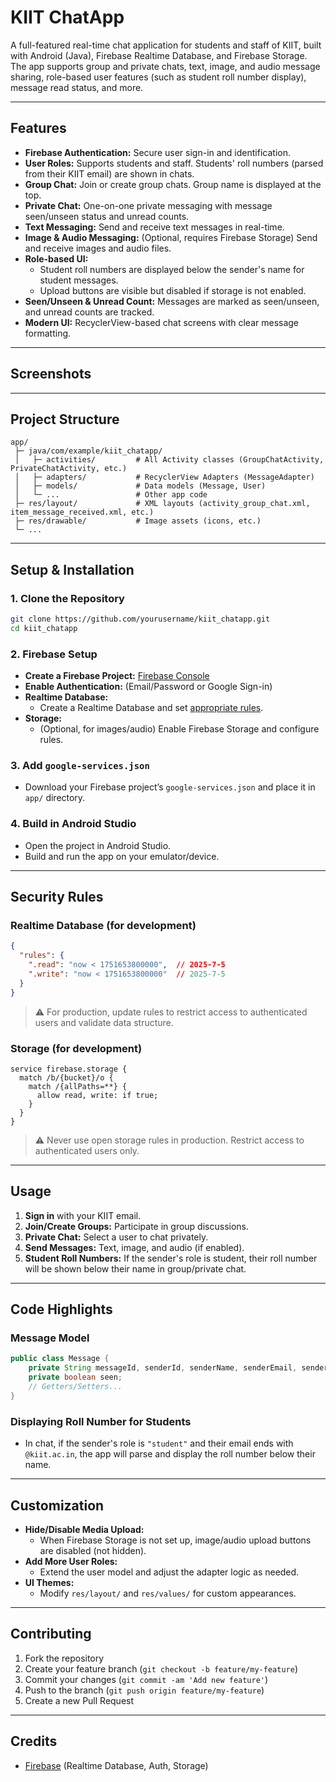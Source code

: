 # KIIT ChatApp

A full-featured real-time chat application for students and staff of KIIT, built with Android (Java), Firebase Realtime Database, and Firebase Storage.  
The app supports group and private chats, text, image, and audio message sharing, role-based user features (such as student roll number display), message read status, and more.

---

## Features

- **Firebase Authentication:** Secure user sign-in and identification.
- **User Roles:** Supports students and staff. Students' roll numbers (parsed from their KIIT email) are shown in chats.
- **Group Chat:** Join or create group chats. Group name is displayed at the top.
- **Private Chat:** One-on-one private messaging with message seen/unseen status and unread counts.
- **Text Messaging:** Send and receive text messages in real-time.
- **Image & Audio Messaging:** (Optional, requires Firebase Storage) Send and receive images and audio files.
- **Role-based UI:** 
  - Student roll numbers are displayed below the sender's name for student messages.
  - Upload buttons are visible but disabled if storage is not enabled.
- **Seen/Unseen & Unread Count:** Messages are marked as seen/unseen, and unread counts are tracked.
- **Modern UI:** RecyclerView-based chat screens with clear message formatting.

---

## Screenshots

<!-- ![WhatsApp Image 2025-06-08 at 22 36 35_b6760f42](https://github.com/user-attachments/assets/3e207945-3589-42ef-bab4-3cd6f1b84a5a)
Add screenshots![WhatsApp Image 2025-06-08 at 22 36 35_817f1126](https://github.com/us![WhatsApp Image 2025-06-08 at 22 36 39_285edd98](https://github.com/user-attachments/assets/6c55a5fc-fd8a-44a1-9cbf-46a10697fcc0)
![WhatsApp Image 2025-06-08 at 22 36 38_e2e096b7](https://github.com/user-attachments/assets/535baaf2-2322-4984-90fa-8d843fdf0e7d)
![WhatsApp Image 2025-06-08 at 22 36 38_29cd1698](https://github.com/user-attachments/assets/d75b0575-439c-433e-b2ff-ca224de910e0)
![WhatsApp Image 2025-06-08 at 22 36 38_1ea270f0](https://github.com/user-attachments/assets/cbdef444-8568-473c-9443-997e0a4e24fc)
![WhatsApp Image 2025-06-08 at 22 36 37_fc5e971d](https://github.com/user-attachments/assets/b51dcaa4-91f7-411f-8d75-f6af5ec8d5a4)
![WhatsApp Image 2025-06-08 at 22 36 37_52137de3](https://github.com/user-attachments/assets/7ed9f444-5631-4c12-9876-7dab88d4fcc6)
![WhatsApp Image 2025-06-08 at 22 36 36_c4bac202](https://github.com/user-attachments/assets/e20c4457-9a5a-4e05-9988-f2162c257fd2)
![WhatsApp Image 2025-06-08 at 22 36 36_086921f4](https://github.com/user-attachments/assets/522123ba-73ea-4403-afdf-b4741a23e9eb)
![WhatsApp Image 2025-06-08 at 22 36 36_31ed1b95](https://github.com/user-attachments/assets/c66fed55-43ee-4358-992e-76543b748872)
![WhatsApp Image 2025-06-08 at 22 36 42_996e3f4b](https://github.com/user-attachments/assets/2e33fe7a-a809-465e-8ea3-d0c57cf2f4a7)
![WhatsApp Image 2025-06-08 at 22 36 41_a031170a](https://github.com/user-attachments/assets/ed2d5e9e-1803-4ac2-99c6-33b1093e7497)
![WhatsApp Image 2025-06-08 at 22 36 41_97ed8bac](https://github.com/user-attachments/assets/2fec94ab-15b9-4161-b230-0b814c325842)
![WhatsApp Image 2025-06-08 at 22 36 40_c9eca4f5](https://github.com/user-attachments/assets/ea94f8e7-acf7-444f-af3a-2d5d5c54d6ce)
![WhatsApp Image 2025-06-08 at 22 36 40_0c9d92c1](https://github.com/user-attachments/assets/520e40e3-c94b-4998-acbe-c8f0c6502121)
![WhatsApp Image 2025-06-08 at 22 36 39_554d2d30](https://github.com/user-attachments/assets/d0bf70dc-4d18-4583-9160-13c075582f4d)
er-attachments/assets/f32f3a2c-7148-4df6-bc0f-cd9cf846814d)
 here of group chat, private chat, roll number display, etc. -->


---

## Project Structure

```
app/
 ├─ java/com/example/kiit_chatapp/
 │   ├─ activities/         # All Activity classes (GroupChatActivity, PrivateChatActivity, etc.)
 │   ├─ adapters/           # RecyclerView Adapters (MessageAdapter)
 │   ├─ models/             # Data models (Message, User)
 │   └─ ...                 # Other app code
 ├─ res/layout/             # XML layouts (activity_group_chat.xml, item_message_received.xml, etc.)
 ├─ res/drawable/           # Image assets (icons, etc.)
 └─ ...
```

---

## Setup & Installation

### 1. **Clone the Repository**

```bash
git clone https://github.com/yourusername/kiit_chatapp.git
cd kiit_chatapp
```

### 2. **Firebase Setup**

- **Create a Firebase Project:** [Firebase Console](https://console.firebase.google.com/)
- **Enable Authentication:** (Email/Password or Google Sign-in)
- **Realtime Database:**  
  - Create a Realtime Database and set [appropriate rules](#security-rules).
- **Storage:**  
  - (Optional, for images/audio) Enable Firebase Storage and configure rules.

### 3. **Add `google-services.json`**

- Download your Firebase project’s `google-services.json` and place it in `app/` directory.

### 4. **Build in Android Studio**

- Open the project in Android Studio.
- Build and run the app on your emulator/device.

---

## Security Rules

### **Realtime Database (for development)**
```json
{
  "rules": {
    ".read": "now < 1751653800000",  // 2025-7-5
    ".write": "now < 1751653800000"  // 2025-7-5
  }
}
```
> ⚠️ For production, update rules to restrict access to authenticated users and validate data structure.

### **Storage (for development)**
```plaintext
service firebase.storage {
  match /b/{bucket}/o {
    match /{allPaths=**} {
      allow read, write: if true;
    }
  }
}
```
> ⚠️ Never use open storage rules in production. Restrict access to authenticated users only.

---

## Usage

1. **Sign in** with your KIIT email.
2. **Join/Create Groups:** Participate in group discussions.
3. **Private Chat:** Select a user to chat privately.
4. **Send Messages:** Text, image, and audio (if enabled).
5. **Student Roll Numbers:** If the sender's role is student, their roll number will be shown below their name in group/private chat.

---

## Code Highlights

### **Message Model**
```java
public class Message {
    private String messageId, senderId, senderName, senderEmail, senderRole, text, type, timeStamp, fileUrl;
    private boolean seen;
    // Getters/Setters...
}
```

### **Displaying Roll Number for Students**
- In chat, if the sender's role is `"student"` and their email ends with `@kiit.ac.in`, the app will parse and display the roll number below their name.

---

## Customization

- **Hide/Disable Media Upload:**  
  - When Firebase Storage is not set up, image/audio upload buttons are disabled (not hidden).
- **Add More User Roles:**  
  - Extend the user model and adjust the adapter logic as needed.
- **UI Themes:**  
  - Modify `res/layout/` and `res/values/` for custom appearances.

---

## Contributing

1. Fork the repository
2. Create your feature branch (`git checkout -b feature/my-feature`)
3. Commit your changes (`git commit -am 'Add new feature'`)
4. Push to the branch (`git push origin feature/my-feature`)
5. Create a new Pull Request

---

## Credits

- [Firebase](https://firebase.google.com/) (Realtime Database, Auth, Storage)
